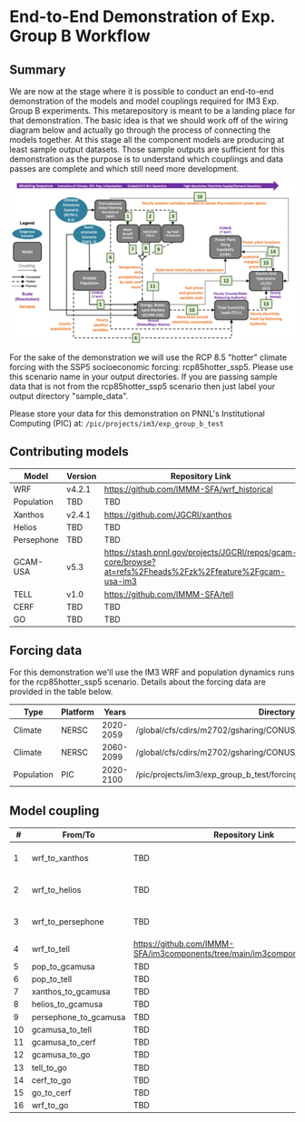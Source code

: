 # End-to-End Demonstration of Exp. Group B Workflow

## Summary
We are now at the stage where it is possible to conduct an end-to-end demonstration of the models and model couplings 
required for IM3 Exp. Group B experiments. This metarepository is meant to be a landing place for that
demonstration. The basic idea is that we should work off of the wiring diagram below and actually go through
the process of connecting the models together. At this stage all the component models are producing at least sample 
output datasets. Those sample outputs are sufficient for this demonstration as the purpose is to understand which 
couplings and data passes are complete and which still need more development.

<p align="center">
  <img src="experiment_diagram/experiment-B-N6_interconnect.png" />
</p>

For the sake of the demonstration we will use the RCP 8.5 "hotter" climate forcing with the SSP5 socioeconomic
forcing: rcp85hotter_ssp5. Please use this scenario name in your output directories. If you are passing sample data 
that is not from the rcp85hotter_ssp5 scenario then just label your output directory "sample_data".

Please store your data for this demonstration on PNNL's Institutional Computing (PIC) at: `/pic/projects/im3/exp_group_b_test`

## Contributing models
| Model | Version | Repository Link |
|-------|---------|-----------------|
| WRF | v4.2.1 | https://github.com/IMMM-SFA/wrf_historical |
| Population | TBD | TBD |
| Xanthos | v2.4.1 | https://github.com/JGCRI/xanthos |
| Helios | TBD | TBD |
| Persephone | TBD | TBD |
| GCAM-USA | v5.3 | https://stash.pnnl.gov/projects/JGCRI/repos/gcam-core/browse?at=refs%2Fheads%2Fzk%2Ffeature%2Fgcam-usa-im3 |
| TELL | v1.0 | https://github.com/IMMM-SFA/tell |
| CERF | TBD | TBD |
| GO | TBD | TBD |

## Forcing data
For this demonstration we'll use the IM3 WRF and population dynamics runs for the rcp85hotter_ssp5 scenario. Details 
about the forcing data are provided in the table below.

| Type | Platform | Years | Directory | Documentation |
|------|----------| ------| ----------| --------------|
| Climate | NERSC | 2020-2059 | /global/cfs/cdirs/m2702/gsharing/CONUS_TGW_WRF_SSP585_HOT_NEAR | https://immm-sfa.atlassian.net/wiki/spaces/IP/pages/1979809807/Accessing+Historical+and+Future+IM3+Climate+Forcing |
| Climate | NERSC | 2060-2099 | /global/cfs/cdirs/m2702/gsharing/CONUS_TGW_WRF_SSP585_HOT_FAR | https://immm-sfa.atlassian.net/wiki/spaces/IP/pages/1979809807/Accessing+Historical+and+Future+IM3+Climate+Forcing |
| Population | PIC | 2020-2100 | /pic/projects/im3/exp_group_b_test/forcing_data/population | TBD |

## Model coupling
| # | From/To | Repository Link | Directory | Documentation |
|---|---------|-----------------|-----------| --------------|
| 1  | wrf_to_xanthos | TBD | TBD | https://immm-sfa.github.io/khan-etal_2022_im3gcamusa/ |
| 2  | wrf_to_helios | TBD | TBD | https://immm-sfa.github.io/khan-etal_2022_im3gcamusa/ |
| 3  | wrf_to_persephone | TBD | TBD | https://immm-sfa.github.io/khan-etal_2022_im3gcamusa/ |
| 4  | wrf_to_tell | https://github.com/IMMM-SFA/im3components/tree/main/im3components/wrf_to_tell | /pic/projects/im3/exp_group_b_test/output_data/wrf_to_tell | TBD |
| 5  | pop_to_gcamusa | TBD | TBD | TBD |
| 6  | pop_to_tell | TBD | /pic/projects/im3/exp_group_b_test/forcing_data/population | TBD |
| 7  | xanthos_to_gcamusa | TBD | TBD | TBD |
| 8  | helios_to_gcamusa | TBD | TBD | TBD |
| 9  | persephone_to_gcamusa | TBD | TBD | TBD |
| 10 | gcamusa_to_tell | TBD | /pic/projects/im3/exp_group_b_test/output_data/gcamusa/sample_output | TBD |
| 11 | gcamusa_to_cerf | TBD | TBD | TBD |
| 12 | gcamusa_to_go | TBD | TBD | TBD |
| 13 | tell_to_go | TBD | /pic/projects/im3/exp_group_b_test/output_data/tell/sample_output | TBD |
| 14 | cerf_to_go | TBD | TBD | TBD |
| 15 | go_to_cerf | TBD | TBD | TBD |
| 16 | wrf_to_go | TBD | TBD | TBD |